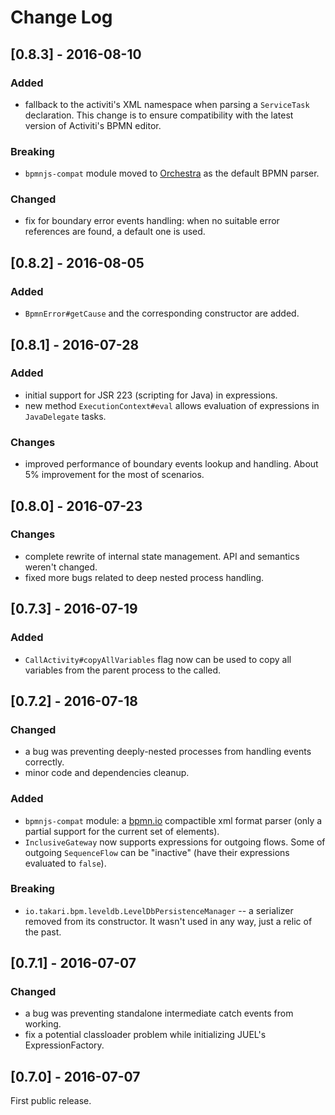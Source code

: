 # Change Log

## [0.8.3] - 2016-08-10

### Added
- fallback to the activiti's XML namespace when parsing a `ServiceTask` declaration. This change is to ensure
compatibility with the latest version of Activiti's BPMN editor.

### Breaking
- `bpmnjs-compat` module moved to [Orchestra](https://github.com/takari/orchestra) as the default BPMN parser.

### Changed
- fix for boundary error events handling: when no suitable error references are found, a default one is used.


## [0.8.2] - 2016-08-05

### Added
- `BpmnError#getCause` and the corresponding constructor are added.


## [0.8.1] - 2016-07-28

### Added
- initial support for JSR 223 (scripting for Java) in expressions.
- new method `ExecutionContext#eval` allows evaluation of expressions in `JavaDelegate` tasks.

### Changes
- improved performance of boundary events lookup and handling.
About 5% improvement for the most of scenarios.


## [0.8.0] - 2016-07-23

### Changes
- complete rewrite of internal state management. API and semantics weren't changed.
- fixed more bugs related to deep nested process handling.


## [0.7.3] - 2016-07-19

### Added
- `CallActivity#copyAllVariables` flag now can be used to copy all variables from the parent process to the called.


## [0.7.2] - 2016-07-18 

### Changed
- a bug was preventing deeply-nested processes from handling events correctly.
- minor code and dependencies cleanup.

### Added
- `bpmnjs-compat` module: a [bpmn.io](http://bpmn.io) compactible xml format parser (only a partial support for the current set of elements).
- `InclusiveGateway` now supports expressions for outgoing flows. Some of outgoing `SequenceFlow` can be "inactive" (have their expressions evaluated to `false`).

### Breaking
- `io.takari.bpm.leveldb.LevelDbPersistenceManager` -- a serializer removed from its constructor. It wasn't used in any way, just a relic of the past.


## [0.7.1] - 2016-07-07

### Changed
- a bug was preventing standalone intermediate catch events from working.
- fix a potential classloader problem while initializing JUEL's ExpressionFactory.


## [0.7.0] - 2016-07-07
First public release.
